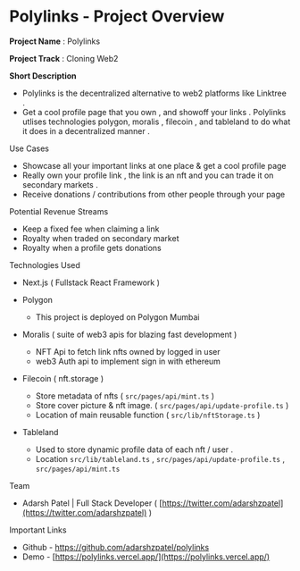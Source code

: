 # Polylinks - Project Overview

**Project Name** : Polylinks

**Project Track** : Cloning Web2

**Short Description**

- Polylinks is the decentralized alternative to web2 platforms like Linktree .
- Get a cool profile page that you own , and showoff your links . Polylinks utlises technologies polygon, moralis , filecoin , and tableland to do what it does in a decentralized manner .

Use Cases

- Showcase all your important links at one place & get a cool profile page
- Really own your profile link , the link is an nft and you can trade it on secondary markets .
- Receive donations / contributions from other people through your page

Potential Revenue Streams

- Keep a fixed fee when claiming a link
- Royalty when traded on secondary market
- Royalty when a profile gets donations

Technologies Used

- Next.js ( Fullstack React Framework )

- Polygon 
  - This project is deployed on Polygon Mumbai

- Moralis ( suite of web3 apis for blazing fast development )
    - NFT Api to fetch link nfts owned by logged in user
    - web3 Auth api to implement sign in with ethereum

- Filecoin ( nft.storage )
  - Store metadata of nfts ( `src/pages/api/mint.ts` )
  - Store cover picture & nft image. ( `src/pages/api/update-profile.ts` )
  - Location of main reusable function ( `src/lib/nftStorage.ts` )

- Tableland 
  - Used to store dynamic profile data of each nft / user .
  - Location `src/lib/tableland.ts` , `src/pages/api/update-profile.ts` , `src/pages/api/mint.ts` 

Team 

- Adarsh Patel | Full Stack Developer ( [https://twitter.com/adarshzpatel](https://twitter.com/adarshzpatel) )

Important Links

- Github - https://github.com/adarshzpatel/polylinks
- Demo - [https://polylinks.vercel.app/](https://polylinks.vercel.app/)
